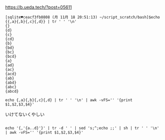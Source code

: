 https://b.ueda.tech/?post=05611

```
[sqlite♥ceacf3fb0808 (月 11月 18 20:51:13) ~/script_scratch/bash]$echo {{,a}{,b}{,c}{,d}} | tr ' ' '\n'
{}
{d}
{c}
{cd}
{b}
{bd}
{bc}
{bcd}
{a}
{ad}
{ac}
{acd}
{ab}
{abd}
{abc}
{abcd}

```

```
echo {,a}{,b}{,c}{,d} | tr ' ' '\n' | awk -vFS='' '{print $1,$2,$3,$4}'
```

いけてないくやしい
```

echo '{,'{a..d}'}' | tr -d ' ' | sed 's;^;echo ;;' | sh | tr ' ' '\n' | awk -vFS='' '{print $1,$2,$3,$4}'

```
